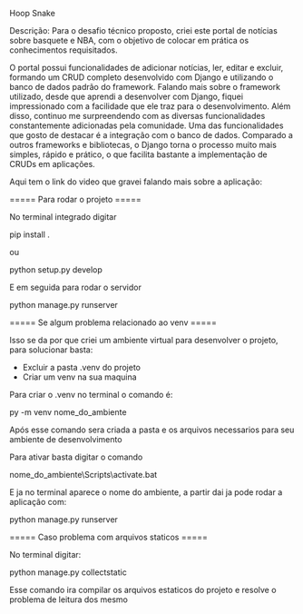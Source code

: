 Hoop Snake

Descrição:
Para o desafio técnico proposto, criei este portal de notícias sobre basquete e NBA, com o objetivo de colocar em prática os conhecimentos requisitados.

O portal possui funcionalidades de adicionar notícias, ler, editar e excluir, formando um CRUD completo desenvolvido com Django e utilizando o banco de dados padrão do framework.
Falando mais sobre o framework utilizado, desde que aprendi a desenvolver com Django, fiquei impressionado com a facilidade que ele traz para o desenvolvimento. 
Além disso, continuo me surpreendendo com as diversas funcionalidades constantemente adicionadas pela comunidade.
Uma das funcionalidades que gosto de destacar é a integração com o banco de dados. Comparado a outros frameworks e bibliotecas, o Django torna o processo muito mais simples, rápido e prático, 
o que facilita bastante a implementação de CRUDs em aplicações.

Aqui tem o link do video que gravei falando mais sobre a aplicação:



===== Para rodar o projeto =====

No terminal integrado digitar

pip install .

ou

python setup.py develop

E em seguida para rodar o servidor

python manage.py runserver

===== Se algum problema relacionado ao venv =====

Isso se da por que criei um ambiente virtual para desenvolver o projeto, para solucionar basta:
- Excluir a pasta .venv do projeto
- Criar um venv na sua maquina

Para criar o .venv no terminal o comando é:

py -m venv nome_do_ambiente

Após esse comando sera criada a pasta e os arquivos necessarios para seu ambiente de desenvolvimento

Para ativar basta digitar o comando

nome_do_ambiente\Scripts\activate.bat

E ja no terminal aparece o nome do ambiente, a partir dai ja pode rodar a aplicação com:

python manage.py runserver

===== Caso problema com arquivos staticos =====

No terminal digitar:

python manage.py collectstatic

Esse comando ira compilar os arquivos estaticos do projeto e resolve o problema de leitura dos mesmo
